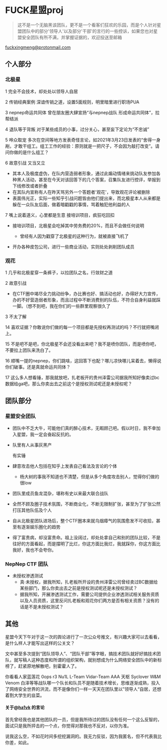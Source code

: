 # FUCK星盟proj

> 这不是一个无脑黑该团队，更不是一个看客们狂欢的乐园，而是个人针对星盟团队中的部分'领导人'以及部分'干部'的言行的一些控诉，如果您也对星盟安全团队有所不满，并掌握证据的，欢迎投送至邮箱

fuckxingmeng@protonmail.com

## 个人部分

### 北极星

1 完全不会技术，却处处以领导人自居

2 传销经典案例 深谙传销之道，设置5面规则，明里暗里进行职场PUA

3 nepnep命运共同体 曾在朋友圈大肆宣扬“与nepnep战队 形成命运共同体”，拉帮结派

4 退队等于背叛 对于某些成员的小事，过分关心，甚至妄下定论为“不忠诚”

5 哗众取宠 多次在空间等地方发表奇怪言论，如2021年3月23日发表的“舍得一身剐，才敢干组工。组工工作的经验：原则就是一把尺子，不会因为敲打改变”。请问你做的是什么组工？

6 故意引战 又当又立

- 其本人及极度虚伪，在队内营造弱者形象，通过此煽动情绪来挑动队友参加各种黑人活动，甚至在今天对该回答下的几个答案，召集队友进行控评，举报到下线修改或者折叠
- 在其队内宣称有人在昨天骂另外一个答题者'观花'，导致观花评论被删除
- 表面伟光正，实际一些知乎引战问题皆由他们提出来，而北极星本人从来都是躲在一众队友后面，做着暗戳戳的事情，骂着触犯他利益的人

7 嘴上说着道义，心里都是生意 接培训项目，疯狂吃回扣

- 接培训项目，北极星会吃掉其中劳务费的20%，而且不会做任何说明
  - 曾经有人因为戳穿了北极星的这种行为，就被直接飞机了

- 开办各种皮包公司，进行一些商业活动，实则处处剥削团队成员

### 观花

1 几乎和北极星穿一条裤子，以拉团队之名，行敛财之道

2 故意引战

- 在CTF圈中竭尽全力挑动纷争，办比赛也好、搞活动也好，办得好大力宣传，办的不好营造弱者形象，而且过程中不断消费别的队伍，不符合自身利益就踩一脚。（想不到吧，我在你们的一些群里观察很久了

3 不太了解

14 喜欢证据？你敢说你们做的每一个项目都是先授权再测试的吗？不行就把嘴闭上。

15 不是吧不是吧，你北极星不会还没看出来吧？我不是喷你团队，而是喷你吧，不要拉上团队来洗白了。

16 顺嘴一提的nepnep，你们跳啥，这回答下也配？哪儿凉快哪儿呆着去，懒得说你们破事。还是真就命运共同体？

17 这么多人想看锤，那我就放吧，扎老板开的贵州泽雷公司据我所知好像卖过bc数据给ga吧，那么你卖出去之前这个是授权测试呢还是未授权呢？

## 团队部分

### 星盟安全团队

- 团队中不乏大牛，可能他们真的醉心技术，无暇顾己吧。假以时日，我不幸加入星盟，我一定会奋起反抗的。

- 队里有人从事灰黑产

  有实锤

- 肆意攻击他人包括在知乎上发表自己看法及言论的个体

  - 杨大树的事我不知道也不清楚，但是从多个角度攻击别人，觉得你们做的很low

- 团队里成员鱼龙混杂，堪称有史以来最大联合战队

- 全然不顾及圈子技术氛围，不断商业化，不断无限制扩张，甚至为了扩张公然打压其他队伍及个人

- 自从北极星团队进场后，整个CTF圈本来就乌烟瘴气的氛围愈发不可收拾，甚至有逐渐娱乐圈化的趋势

- 得了富贵病，却没富贵命。祖上没阔过，却处处拿自己和别的团队比较，不是往好的方面看起，而是摆明了比烂，你这方面比我烂，我就踩你，你这方面比我好，我也不会夸你。

### NepNep CTF 团队

- 未授权渗透测试
  - 真·未授权，据我所知，扎老板所开设的贵州泽雷公司曾经卖过BC数据给某些部门，那么你卖出去之前是授权测试呢还是未授权测试？
  - 据我所知，开展渗透测试工作，需要公司提供企业渗透测试相关服务资质以及人员资质，这里反问扎老板和观花你们两方是否有相关资质？没有的话是不是未授权测试？

## 其他

星盟今天下午对于这一次的舆论进行了一次公众号推文，有兴趣大家可以去看看，是什么样人才能写出这样的公关文？

文中甚至多次提到“团队领导人”、“团队干部”等字眼，搞技术团队就好好搞技术团队，就写稿人这种态度和所谓的组织架构，就别想成为什么网络安全团队中的新标榜了，赶紧原地解散吧，别霍霍人了。

你看看人家蓝莲花 0ops r3 Nu1L L-Team Vidar-Team AAA 天枢 Syclover W&M  Venom 白泽等等战队哪一个队长和队员不是随着技术增长，思维逐渐成熟，投入了网络安全世界的洪流，而不是像你们一样一天天在团队里以”领导人“自居，还想着割大学生的韭菜。



#### 关于@[ha1vk](https://www.zhihu.com/people/ha1vk) 的言论

首先曾经我也是其他团队的一员，但是我所待过的团队没有任何一个这么反智的，面试只是我所抨击的一个点，你觉得对那我也不反对，以你为准。

说我这么空，不如花时间多挖挖漏洞的。我无力反驳，因为我匿名，但不代表我比你差，如此。
